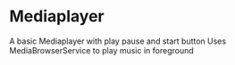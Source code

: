 # Mediaplayer
A basic Mediaplayer with play pause and start button
Uses MediaBrowserService to play music in foreground
